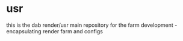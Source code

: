 # usr
this is the dab render/usr main repository for the farm development - encapsulating render farm and configs
